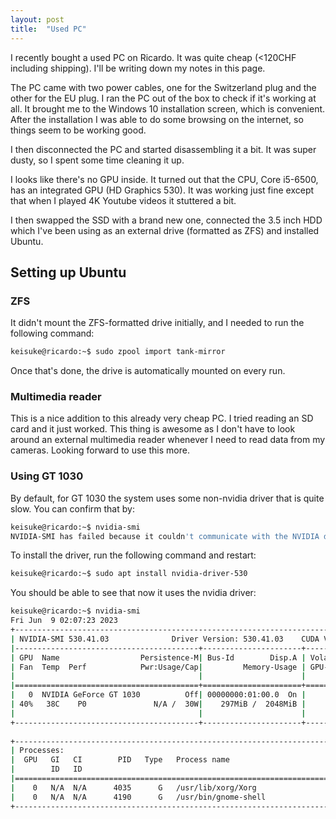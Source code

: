 ```yaml
---
layout: post
title:  "Used PC"
---
```


I recently bought a used PC on Ricardo. It was quite cheap (<120CHF including shipping). I'll be writing down my notes in this page.

The PC came with two power cables, one for the Switzerland plug and the other for the EU plug. I ran the PC out of the box to check if it's working at all. It brought me to the Windows 10 installation screen, which is convenient. After the installation I was able to do some browsing on the internet, so things seem to be working good.

I then disconnected the PC and started disassembling it a bit. It was super dusty, so I spent some time cleaning it up.

I looks like there's no GPU inside. It turned out that the CPU, Core i5-6500, has an integrated GPU (HD Graphics 530). It was working just fine except that when I played 4K Youtube videos it stuttered a bit.

I then swapped the SSD with a brand new one, connected the 3.5 inch HDD which I've been using as an external drive (formatted as ZFS) and installed Ubuntu.

## Setting up Ubuntu

### ZFS

It didn't mount the ZFS-formatted drive initially, and I needed to run the following command:

```sh
keisuke@ricardo:~$ sudo zpool import tank-mirror
```

Once that's done, the drive is automatically mounted on every run.

### Multimedia reader

This is a nice addition to this already very cheap PC. I tried reading an SD card and it just worked. This thing is awesome as I don't have to look around an external multimedia reader whenever I need to read data from my cameras. Looking forward to use this more.

### Using GT 1030

By default, for GT 1030 the system uses some non-nvidia driver that is quite slow. You can confirm that by:

```sh
keisuke@ricardo:~$ nvidia-smi
NVIDIA-SMI has failed because it couldn't communicate with the NVIDIA driver. Make sure that the latest NVIDIA driver is installed and running.
```

To install the driver, run the following command and restart:

```sh
keisuke@ricardo:~$ sudo apt install nvidia-driver-530
```

You should be able to see that now it uses the nvidia driver:

```sh
keisuke@ricardo:~$ nvidia-smi
Fri Jun  9 02:07:23 2023       
+---------------------------------------------------------------------------------------+
| NVIDIA-SMI 530.41.03              Driver Version: 530.41.03    CUDA Version: 12.1     |
|-----------------------------------------+----------------------+----------------------+
| GPU  Name                  Persistence-M| Bus-Id        Disp.A | Volatile Uncorr. ECC |
| Fan  Temp  Perf            Pwr:Usage/Cap|         Memory-Usage | GPU-Util  Compute M. |
|                                         |                      |               MIG M. |
|=========================================+======================+======================|
|   0  NVIDIA GeForce GT 1030          Off| 00000000:01:00.0  On |                  N/A |
| 40%   38C    P0               N/A /  30W|    297MiB /  2048MiB |      0%      Default |
|                                         |                      |                  N/A |
+-----------------------------------------+----------------------+----------------------+
                                                                                         
+---------------------------------------------------------------------------------------+
| Processes:                                                                            |
|  GPU   GI   CI        PID   Type   Process name                            GPU Memory |
|        ID   ID                                                             Usage      |
|=======================================================================================|
|    0   N/A  N/A      4035      G   /usr/lib/xorg/Xorg                          172MiB |
|    0   N/A  N/A      4190      G   /usr/bin/gnome-shell                        122MiB |
+---------------------------------------------------------------------------------------+
```

